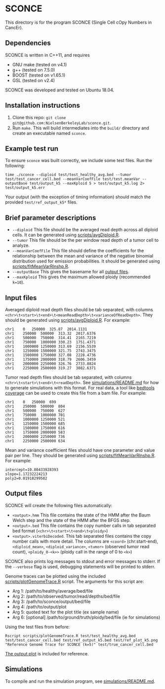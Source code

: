 # SCONCE

This directory is for the program SCONCE (Single Cell cOpy Numbers in CancEr).

## Dependencies
SCONCE is written in C++11, and requires
- GNU make (tested on v4.1)
- g++ (tested on 7.5.0)
- BOOST (tested on v1.65.1)
- GSL (tested on v2.4)

SCONCE was developed and tested on Ubuntu 18.04.

## Installation instructions
1. Clone this repo: `git clone git@github.com:NielsenBerkeleyLab/sconce.git`.
2. Run `make`. This will build intermediates into the `build/` directory and create an executable named `sconce`.


## Example test run
To ensure `sconce` was built correctly, we include some test files. Run the following:
```
time ./sconce --diploid test/test_healthy_avg.bed --tumor test/test_cancer_cell.bed --meanVarCoefFile test/test.meanVar --outputBase test/output_k5 --maxKploid 5 > test/output_k5.log 2> test/output_k5.err
```
Your output (with the exception of timing information) should match the provided `test/ref_output_k5*` files.


## Brief parameter descriptions
- `--diploid` This file should be the averaged read depth across all diploid cells. It can be generated using [scripts/avgDiploid.R](scripts/avgDiploid.R).
- `--tumor` This file should be the per window read depth of a tumor cell to analyze.
- `--meanVarCoefFile` This file should define the coefficients for the relationship between the mean and variance of the negative binomial distribution used for emission probabilities. It should be generated using [scripts/fitMeanVarRlnshp.R](scripts/fitMeanVarRlnshp.R).
- `--outputBase` This gives the basename for all [output files](#output-files).
- `--maxKploid` This gives the maximum allowed ploidy (recommended `k=10`).


## Input files
Averaged diploid read depth files should be tab separated, with columns `<chr>\t<start>\t<end>\t<meanReadDepth>\t<varianceOfReadDepth>`. They should be generated using [scripts/avgDiploid.R](scripts/avgDiploid.R). For example:
```
chr1	0	250000	325.87	2014.1131
chr1	250000	500000	313.32	2017.6376
chr1	500000	750000	314.41	2165.7219
chr1	750000	1000000	330.23	1751.4371
chr1	1000000	1250000	313.69	2156.5539
chr1	1250000	1500000	321.75	2743.3475
chr1	1500000	1750000	327.08	2228.4736
chr1	1750000	2000000	318.79	2606.3459
chr1	2000000	2250000	326.76	2733.8824
chr1	2250000	2500000	319.27	3082.6371
```

Tumor read depth files should be tab separated, with columns `<chr>\t<start>\t<end>\t<readDepth>`. See [simulations/README.md](simulations/README.md) for how to generate simulations with this format. For real data, a tool like [bedtools coverage](https://bedtools.readthedocs.io/en/latest/content/tools/coverage.html) can be used to create this file from a bam file. For example:
```
chr1	0	250000	699
chr1	250000	500000	804
chr1	500000	750000	627
chr1	750000	1000000	701
chr1	1000000	1250000	521
chr1	1250000	1500000	685
chr1	1500000	1750000	616
chr1	1750000	2000000	583
chr1	2000000	2250000	736
chr1	2250000	2500000	634
```

Mean and variance coefficient files should have one parameter and value pair per line. They should be generated using [scripts/fitMeanVarRlnshp.R](scripts/fitMeanVarRlnshp.R). For example:
```
intercept=10.80433928393
slope=1.17232224213
poly2=0.01918299582
```


## Output files
SCONCE will create the following files automatically:
- `<output>.hmm` This file contains the state of the HMM after the Baum Welch step and the state of the HMM after the BFGS step.
- `<output>.bed` This file contains the copy number calls in tab separated bed format (`<chr>\t<start>\t<end>\t<ploidy>`)
- `<output>.viterbiDecoded`. This tab separated files contains the copy number calls with more detail. The columns are `<coord>` (chr:start-end), `<diploid_mean>`, `<diploid_variance>`, `<tumor>` (observed tumor read count), `<ploidy_0-<k>>` (ploidy call in the range of 0 to `<k>`)

SCONCE also prints log messages to stdout and error messages to stderr.
If the `--verbose` flag is used, debugging statements will be printed to stderr.

Genome traces can be plotted using the included [scripts/plotGenomeTrace.R](scripts/plotGenomeTrace.R) script. The arguments for this script are:
- Arg 1: /path/to/healthy/average/bed/file
- Arg 2: /path/to/observed/tumor/read/depths/bed/file
- Arg 3: /path/to/sconce/output/bed/file
- Arg 4: /path/to/output/plot
- Arg 5: quoted text for the plot title (ex sample name)
- Arg 6: [optional] /path/to/ground/truth/ploidy/bed/file (ie for simulations)

Using the test files from before:
```
Rscript scripts/plotGenomeTrace.R test/test_healthy_avg.bed test/test_cancer_cell.bed test/ref_output_k5.bed test/ref_plot_k5.png "Reference Genome Trace for SCONCE (k=5)" test/true_cancer_cell.bed
```
[The output plot](test/ref_plot_k5.png) is included for reference.


## Simulations
To compile and run the simulation program, see [simulations/README.md](simulations/README.md).

